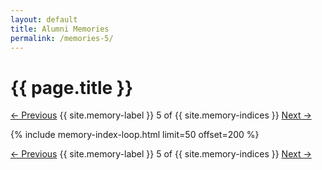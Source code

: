 ```yaml
---
layout: default
title: Alumni Memories
permalink: /memories-5/
---
```


<h1>{{ page.title }}</h1>

<nav class="memory-nav">
  <a href="/memories-4/" class="pill-nav prev">&larr; Previous</a>
  <span>{{ site.memory-label }} 5 of {{ site.memory-indices }}</span>
  <a href="/memories-6/" class="pill-nav next">Next &rarr;</a>
</nav>


{% include memory-index-loop.html limit=50 offset=200 %}


<nav class="memory-nav">
  <a href="/memories-4/" class="pill-nav prev">&larr; Previous</a>
  <span>{{ site.memory-label }} 5 of {{ site.memory-indices }}</span>
  <a href="/memories-6/" class="pill-nav next">Next &rarr;</a>
</nav>
